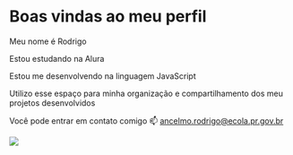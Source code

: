 # Boas vindas ao meu perfil 
Meu nome é Rodrigo

Estou estudando na Alura

Estou me desenvolvendo na linguagem JavaScript

Utilizo esse espaço para minha organização e compartilhamento dos meu projetos desenvolvidos

Você pode entrar em contato comigo 📫
ancelmo.rodrigo@ecola.pr.gov.br

![](file:///tmp/guest-5vliar/Downloads/db19fb55decc074440b5afd115016b41.gif)
